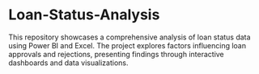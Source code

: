 # Loan-Status-Analysis
This repository showcases a comprehensive analysis of loan status data using Power BI and Excel. The project explores factors influencing loan approvals and rejections, presenting findings through interactive dashboards and data visualizations.

